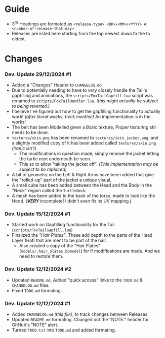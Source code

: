 # Guide
- 3<sup>rd</sup> Headings are formated as `<release-type> <DD>/<MM>/<YYYY> #<number-of-release-that-day>`
- Releases are listed here starting from the top newest down to the to oldest.


# Changes

### Dev. Update 29/12/2024 #1
- Added a "Changes" Header to `CHANGELOG.md`.
- Due to potentially needing to have to *very* closely handle the Tail's gapfilling and animations, the `scripts/FoxTailGapfill.lua` script was renamed to `scripts/FoxTailHandler.lua`. *(this might actually be subject to being reverted.)*
- I believe I've figured out how to get the gapfilling functionality to actually work! *(after literal weeks, heck months!)* An implementation is in the works!
- The belt has been Modelled given a *Basic* texture, *Proper* texturing still needs to be done.
- `textures/skin.png` has been renamed to `textures/skin_jacket.png`, and a slightly modified copy of it has been added called `textures/skin.png` *(ironic isn't)*.
  - The modifications in question made, simply remove the jacket letting the turtle next underneath be seen.
  - This so to allow "taking the jacket off". *(This implementation may be subject to be replaced)*
- A bit of geometry on the Left & Right Arms have been added that give the "rolled-up" part of the jacket a unique visual.
- A small cube has been added between the Head and the Body in the "Neck" region called the `TurtleNeck`.
- A mesh has been added to the back of the torso, made to look like the Hood. (***VERY*** incomplete! I didn't even fix its UV mapping.)

### Dev. Update 15/12/2024 #1
- Started work on Gapfilling functionality for the Tail. (`scripts/FoxTailGapfill.lua`)
- Finalized the *"Hair Plates"*. These add depth to the parts of the Head Layer (Hat) that are ment to be part of the hair.
  - Also created a copy of the "Hair Plates" (`models/.hair_plates.bbmodel`) for if modifications are made. And we need to restore them.

### Dev. Update 12/12/2024 #2
- Updated `README.md`. Added "quick access" links to the `TODO.md` & `CHANGELOG.md` files.
- Fixed `TODO.md` formating.

### Dev. Update 12/12/2024 #1
- Added `CHANGELOG.md` *(this file)*, to track changes between Releases.
- Updated `README.md` formating. Changed out the "NOTE:" header for GitHub's "NOTE" alert.
- Turned `TODO.txt` into `TODO.md` and added formating.